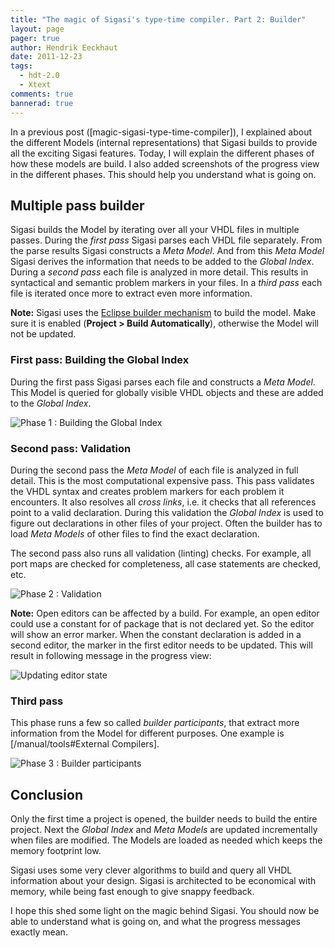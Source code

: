 ```yaml
---
title: "The magic of Sigasi's type-time compiler. Part 2: Builder"
layout: page 
pager: true
author: Hendrik Eeckhaut
date: 2011-12-23
tags: 
  - hdt-2.0
  - Xtext
comments: true
bannerad: true
---
```


In a previous post ([magic-sigasi-type-time-compiler]), I explained about the different Models (internal representations) that Sigasi builds to provide all the exciting Sigasi features. Today, I will explain the different phases of how these models are build. I also added screenshots of the progress view in the different phases. This should help you understand what is going on.

## Multiple pass builder

Sigasi builds the Model by iterating over all your VHDL files in multiple passes. During the *first pass* Sigasi parses each VHDL file separately. From the parse results Sigasi constructs a *Meta Model*. And from this *Meta Model* Sigasi derives the information that needs to be added to the *Global Index*. During a *second pass* each file is analyzed in more detail. This results in syntactical and semantic problem markers in your files. In a *third pass* each file is iterated once more to extract even more information.

**Note:** Sigasi uses the [Eclipse builder mechanism](http://www.eclipse.org/articles/Article-Builders/builders.html) to build the model. Make sure it is enabled (**Project > Build Automatically**), otherwise the Model will not be updated.

### First pass: Building the Global Index

During the first pass Sigasi parses each file and constructs a *Meta Model*. This Model is queried for globally visible VHDL objects and these are added to the *Global Index*.

![Phase 1 : Building the Global Index](images/phase1-global-index.png)

### Second pass: Validation

During the second pass the *Meta Model* of each file is analyzed in full detail. This is the most computational expensive pass. 
This pass validates the VHDL syntax and creates problem markers for each problem it encounters. It also resolves all *cross links*, i.e. it checks that all references point to a valid declaration. During this validation the *Global Index* is used to figure out declarations in other files of your project. Often the builder has to load *Meta Models* of other files to find the exact declaration.

The second pass also runs all validation (linting) checks. For example, all port maps are checked for completeness, all case statements are checked, etc. 

![Phase 2 : Validation](images/phase2-validation.png)

**Note:** Open editors can be affected by a build. For example, an open editor could use a constant for of package that is not declared yet. So the editor will show an error marker. When the constant declaration is added in a second editor, the marker in the first editor needs to be updated. This will result in following message in the progress view:

![Updating editor state](images/update_editor_state.png)

### Third pass

This phase runs a few so called *builder participants*, that extract more information from the Model for different purposes. One example is [/manual/tools#External Compilers].

![Phase 3 : Builder participants](images/builder_participants.png)

## Conclusion

Only the first time a project is opened, the builder needs to build the entire project. Next the *Global Index* and *Meta Models* are updated incrementally when files are modified. The Models are loaded as needed which keeps the memory footprint low.

Sigasi uses some very clever algorithms to build and query all VHDL information about your design. Sigasi is architected to be economical with memory, while being fast enough to give snappy feedback.

I hope this shed some light on the magic behind Sigasi. You should now be able to understand what is going on, and what the progress messages exactly mean.